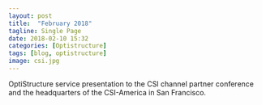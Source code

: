 ```yaml
---
layout: post
title:  "February 2018"
tagline: Single Page
date: 2018-02-10 15:32
categories: [Optistructure]
tags: [blog, optistructure]
image: csi.jpg
---
```


OptiStructure service presentation to the CSI channel partner conference and the headquarters of the CSI-America in San Francisco.
